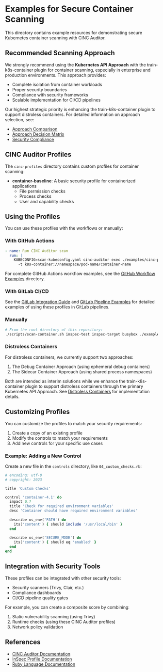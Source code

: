 # Examples for Secure Container Scanning

This directory contains example resources for demonstrating secure Kubernetes container scanning with CINC Auditor.

## Recommended Scanning Approach

We strongly recommend using the **Kubernetes API Approach** with the train-k8s-container plugin for container scanning, especially in enterprise and production environments. This approach provides:

- Complete isolation from container workloads
- Proper security boundaries
- Compliance with security frameworks
- Scalable implementation for CI/CD pipelines

Our highest strategic priority is enhancing the train-k8s-container plugin to support distroless containers. For detailed information on approach selection, see:
- [Approach Comparison](/docs/overview/approach-comparison.md)
- [Approach Decision Matrix](/docs/overview/approach-decision-matrix.md)
- [Security Compliance](/docs/overview/security-compliance.md)

## CINC Auditor Profiles

The `cinc-profiles` directory contains custom profiles for container scanning:

- **container-baseline**: A basic security profile for containerized applications
  - File permission checks
  - Process checks
  - User and capability checks

## Using the Profiles

You can use these profiles with the workflows or manually:

### With GitHub Actions

```yaml
- name: Run CINC Auditor scan
  run: |
    KUBECONFIG=scan-kubeconfig.yaml cinc-auditor exec ./examples/cinc-profiles/container-baseline \
      -t k8s-container://namespace/pod-name/container-name
```

For complete GitHub Actions workflow examples, see the [GitHub Workflow Examples](/docs/github-workflow-examples/index.md) directory.

### With GitLab CI/CD

See the [GitLab Integration Guide](/docs/integration/gitlab.md) and [GitLab Pipeline Examples](/docs/gitlab-pipeline-examples/index.md) for detailed examples of using these profiles in GitLab pipelines.

### Manually

```bash
# From the root directory of this repository:
./scripts/scan-container.sh inspec-test inspec-target busybox ./examples/cinc-profiles/container-baseline
```

### Distroless Containers

For distroless containers, we currently support two approaches:
1. The Debug Container Approach (using ephemeral debug containers)
2. The Sidecar Container Approach (using shared process namespaces)

Both are intended as interim solutions while we enhance the train-k8s-container plugin to support distroless containers through the primary Kubernetes API Approach. See [Distroless Containers](/docs/distroless-containers.md) for implementation details.

## Customizing Profiles

You can customize the profiles to match your security requirements:

1. Create a copy of an existing profile
2. Modify the controls to match your requirements
3. Add new controls for your specific use cases

### Example: Adding a New Control

Create a new file in the `controls` directory, like `04_custom_checks.rb`:

```ruby
# encoding: utf-8
# copyright: 2023

title 'Custom Checks'

control 'container-4.1' do
  impact 0.7
  title 'Check for required environment variables'
  desc 'Container should have required environment variables'
  
  describe os_env('PATH') do
    its('content') { should include '/usr/local/bin' }
  end
  
  describe os_env('SECURE_MODE') do
    its('content') { should eq 'enabled' }
  end
end
```

## Integration with Security Tools

These profiles can be integrated with other security tools:

- Security scanners (Trivy, Clair, etc.)
- Compliance dashboards
- CI/CD pipeline quality gates

For example, you can create a composite score by combining:
1. Static vulnerability scanning (using Trivy)
2. Runtime checks (using these CINC Auditor profiles)
3. Network policy validation

## References

- [CINC Auditor Documentation](https://cinc.sh/start/auditor/)
- [InSpec Profile Documentation](https://docs.chef.io/inspec/profiles/)
- [Ruby Language Documentation](https://ruby-doc.org/)